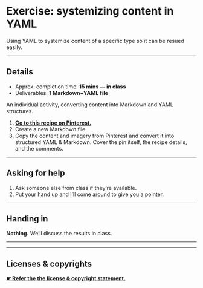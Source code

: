 # Exercise: systemizing content in YAML

Using YAML to systemize content of a specific type so it can be resued easily.

---

## Details

- Approx. completion time: **15 mins — in class**
- Deliverables: **1 Markdown+YAML file**

An individual activity, converting content into Markdown and YAML structures.

1. [**Go to this recipe on Pinterest.**](https://www.pinterest.com/pin/330592428872889295/)
2. Create a new Markdown file.
3. Copy the content and imagery from Pinterest and convert it into structured YAML & Markdown. Cover the pin itself, the recipe details, and the comments.

---

## Asking for help

1. Ask someone else from class if they’re available.
2. Put your hand up and I’ll come around to give you a pointer.

---

## Handing in

**Nothing.** We’ll discuss the results in class.

---
---

## Licenses & copyrights

[**☛ Refer the the license & copyright statement.**](https://github.com/acgd-webdev-2/meta)
